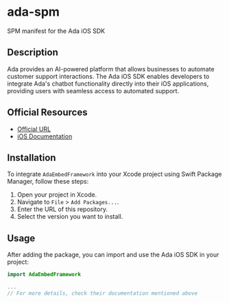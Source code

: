# ada-spm

SPM manifest for the Ada iOS SDK

## Description

Ada provides an AI-powered platform that allows businesses to automate customer support interactions. The Ada iOS SDK enables developers to integrate Ada's chatbot functionality directly into their iOS applications, providing users with seamless access to automated support.

## Official Resources

- [Official URL](https://developers.ada.cx/)
- [iOS Documentation](https://developers.ada.cx/reference/ios-sdk-quick-start)

## Installation

To integrate `AdaEmbedFramework` into your Xcode project using Swift Package Manager, follow these steps:

1. Open your project in Xcode.
2. Navigate to `File` > `Add Packages...`.
3. Enter the URL of this repository.
4. Select the version you want to install.

## Usage

After adding the package, you can import and use the Ada iOS SDK in your project:

```swift
import AdaEmbedFramework

...
// For more details, check their documentation mentioned above
```